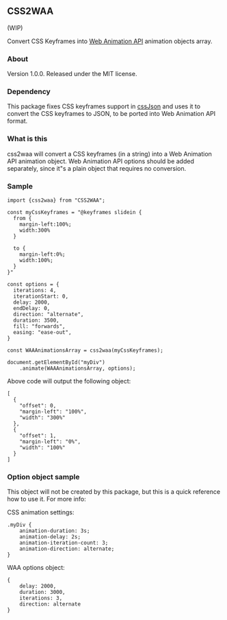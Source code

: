 ## CSS2WAA
(WIP)

Convert CSS Keyframes into [Web Animation API](https://developer.mozilla.org/en-US/docs/Web/API/Web_Animations_API) animation objects array.

### About

Version 1.0.0.
Released under the MIT license.

### Dependency
This package fixes CSS keyframes support in  [cssJson](https://github.com/aramk/CSSJSON) and uses it to convert the CSS keyframes to JSON, to be ported into Web Animation API format. 


### What is this
css2waa will convert a CSS keyframes (in a string) into a Web Animation API animation object. 
Web Animation API options should be added separately, since it"s a plain object that requires no conversion.

### Sample
```
import {css2waa} from "CSS2WAA";

const myCssKeyframes = "@keyframes slidein {
  from {
    margin-left:100%;
    width:300%
  }

  to {
    margin-left:0%;
    width:100%;
  }
}"

const options = {
  iterations: 4,
  iterationStart: 0,
  delay: 2000,
  endDelay: 0,
  direction: "alternate",
  duration: 3500,
  fill: "forwards",
  easing: "ease-out",
}

const WAAAnimationsArray = css2waa(myCssKeyframes);

document.getElementById("myDiv")
    .animate(WAAAnimationsArray, options);
```

Above code will output the following object:
```
[
  {
    "offset": 0,
    "margin-left": "100%",
    "width": "300%"
  },
  {
    "offset": 1,
    "margin-left": "0%",
    "width": "100%"
  }
]

```
### Option object sample

This object will not be created by this package, but this is a quick reference how to use it. 
For more info: 

CSS animation settings:
```
.myDiv {
    animation-duration: 3s;
    animation-delay: 2s;
    animation-iteration-count: 3;
    animation-direction: alternate;
}
```

WAA options object:

```
{
    delay: 2000,
    duration: 3000,
    iterations: 3,
    direction: alternate
}
```
